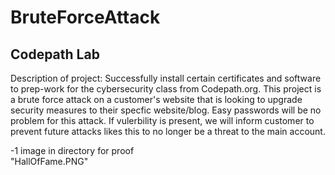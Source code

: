 # BruteForceAttack 
Codepath Lab
-

Description of project: 
Successfully install certain certificates and software to prep-work for the cybersecurity class from Codepath.org. This project is a brute force attack on a customer's website that is looking to upgrade security measures to their specfic website/blog. Easy passwords will be no problem for this attack. If vulerbility is present, we will inform customer to prevent future attacks likes this to no longer be a threat to the main account. 

-1 image in directory for proof   
"HallOfFame.PNG"
